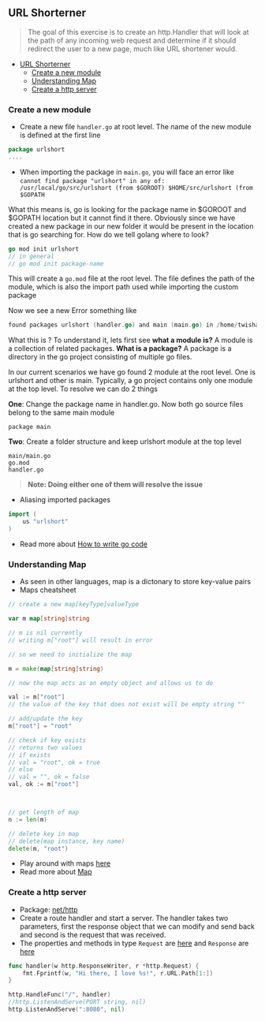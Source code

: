 ## URL Shorterner

> The goal of this exercise is to create an http.Handler that will look at the path of any incoming web request and determine if it should redirect the user to a new page, much like URL shortener would.

- [URL Shorterner](#url-shorterner)
  - [Create a new module](#create-a-new-module)
  - [Understanding Map](#understanding-map)
  - [Create a http server](#create-a-http-server)

### Create a new module

- Create a new file `handler.go` at root level. The name of the new module is defined at the first line
```go
package urlshort
....

```

- When importing the package in `main.go`, you will face an error like 
`cannot find package "urlshort" in any of:
	/usr/local/go/src/urlshort (from $GOROOT)
	$HOME/src/urlshort (from $GOPATH`

What this means is, go is looking for the package name in $GOROOT and $GOPATH location but it cannot find it there. Obviously since we have created a new package in our new folder it would be present in the location that is go searching for. How do we tell golang where to look?

```go
go mod init urlshort
// in general
// go mod init package-name
```

This will create a `go.mod` file at the root level. The file defines the path of the module, which is also the import path used while importing the custom package

Now we see a new Error something like

```go
found packages urlshort (handler.go) and main (main.go) in /home/twisha/Desktop/go/url-shorterner
```

What this is ? To understand it, lets first see **what a module is?** A module is a collection of related packages. **What is a package?** A package is a directory in the go project consisting of multiple go files. 

In our current scenarios we have go found 2 module at the root level. One is urlshort and other is main. Typically, a go project contains only one module at the top level. To resolve we can do 2 things

**One**: Change the package name in handler.go. Now both go source files belong to the same main module
```
package main
```

**Two**: Create a folder structure and keep urlshort module at the top level

```
main/main.go
go.mod
handler.go
```

> **Note: Doing either one of them will resolve the issue**


- Aliasing imported packages
```go
import (
    us "urlshort"
)
```

- Read more about [How to write go code](https://golang.org/doc/code.html)


### Understanding Map

- As seen in other languages, map is a dictonary to store key-value pairs
- Maps cheatsheet

```go
// create a new map[keyType]valueType

var m map[string]string

// m is nil currently
// writing m["root"] will result in error

// so we need to initialize the map

m = make(map[string]string)

// now the map acts as an empty object and allows us to do 

val := m["root"]
// the value of the key that does not exist will be empty string ""

// add/update the key
m["root"] = "root"

// check if key exists
// returns two values
// if exists
// val = "root", ok = true
// else
// val = "", ok = false
val, ok := m["root"]



// get length of map
n := len(m)

// delete key in map
// delete(map instance, key name)
delete(m, "root")

```

- Play around with maps [here](https://play.golang.org/)
- Read more about [Map](https://blog.golang.org/maps)


### Create a http server

- Package: [net/http]()
- Create a route handler and start a server. The handler takes two parameters, first the response object that we can modify and send back and second is the request that was received.
- The properties and methods in type `Request` are [here](https://golang.org/pkg/net/http/#Request) and `Response` are [here](https://golang.org/pkg/net/http/#ResponseWriter)

```go
func handler(w http.ResponseWriter, r *http.Request) {
    fmt.Fprintf(w, "Hi there, I love %s!", r.URL.Path[1:])
}

http.HandleFunc("/", handler)
//http.ListenAndServe(PORT string, nil)
http.ListenAndServe(":8080", nil)
```